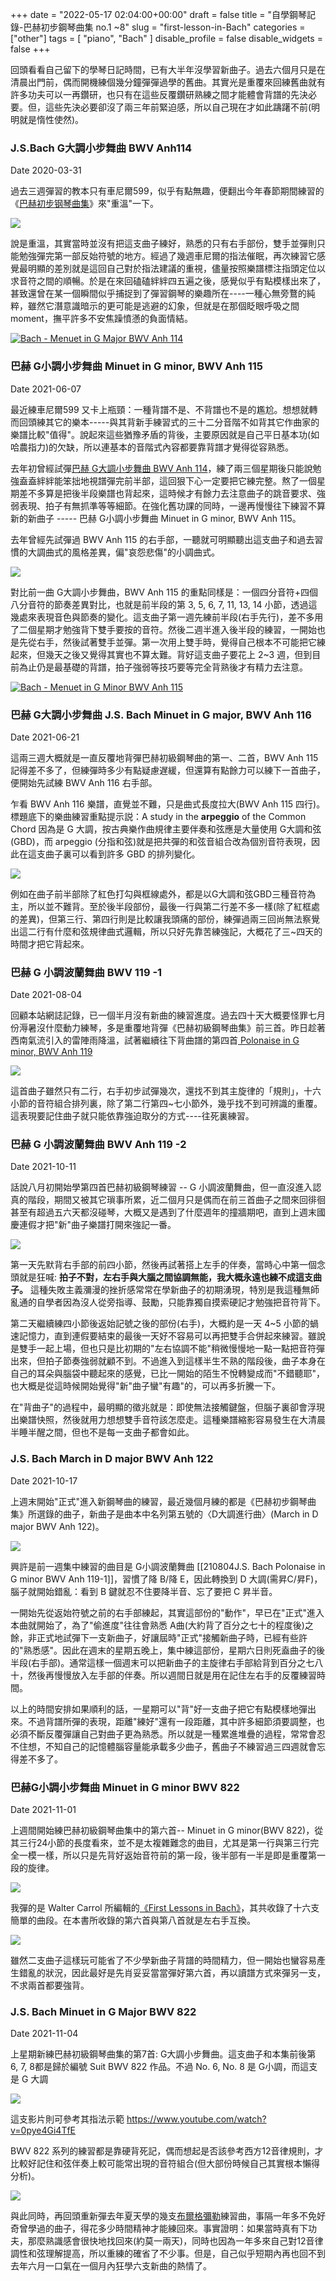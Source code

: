 +++
date = "2022-05-17 02:04:00+00:00"
draft = false
title = "自學鋼琴記錄-巴赫初步鋼琴曲集 no.1 ~8"
slug = "first-lesson-in-Bach"
categories = ["other"]
tags = [
  "piano",
  "Bach"
  ]
disable_profile = false
disable_widgets = false
+++

回頭看看自己留下的學琴日記時間，已有大半年沒學習新曲子。過去六個月只是在清晨出門前，偶而開機練個幾分鐘彈彈過學的舊曲。其實光是重覆來回練舊曲就有許多功夫可以一再鑽研，也只有在這些反覆鑽研熟練之間才能體會背譜的先決必要。但，這些先決必要卻沒了兩三年前緊迫感，所以自己現在才如此躊躇不前(明明就是惰性使然)。

### J.S.Bach G大調小步舞曲 BWV Anh114

Date 2020-03-31

過去三週彈習的教本只有車尼爾599，似乎有點無趣，便翻出今年春節期間練習的《[巴赫初步钢琴曲集](https://www.talubook.com/index.php?route=product/product&product_id=7360)》來"重溫"一下。

![](https://i.imgur.com/zjG3O7L.jpg)

說是重溫，其實當時並沒有把這支曲子練好，熟悉的只有右手部份，雙手並彈則只能勉強彈完第一部反始符號的地方。經過了幾週車尼爾的指法催眠，再次練習它感覺最明顯的差別就是這回自己對於指法建議的重視，儘量按照樂譜標注指頭定位以求音符之間的順暢。於是在來回磕磕絆絆四五遍之後，感覺似乎有點模樣出來了，甚致還曾在某一個瞬間似乎捕捉到了彈習鋼琴的樂趣所在----一種心無旁鶩的純粹，雖然它潛意識暗示的更可能是逃避的幻象，但就是在那個眨眼呼吸之間 moment，撫平許多不安焦躁憤懣的負面情結。

[![Bach - Menuet in G Major BWV Anh 114](https://img.youtube.com/vi/KqSAGwa49MM/0.jpg)](https://www.youtube.com/watch?v=KqSAGwa49MM)

### 巴赫 G小調小步舞曲 Minuet in G minor, BWV Anh 115
Date 2021-06-07

最近練車尼爾599 又卡上瓶頸：一種背譜不是、不背譜也不是的尷尬。想想就轉而回頭練其它的樂本-----與其背新手練習式的三十二分音階不如背其它作曲家的樂譜比較"值得"。說起來這些猶豫矛盾的背後，主要原因就是自己平日基本功(如哈農指力)的欠缺，所以連基本的音階式內容都要靠背譜才覺得從容熟悉。

去年初曾經試彈[巴赫 G大調小步舞曲 BWV Anh 114](https://personaljournal.ca/jxtsai/j-s-bach-gda-diao-xiao-bu-wu-qu)，練了兩三個星期後只能說勉強盍盍絆絆能笨拙地視譜彈完前半部，這回狠下心一定要把它練完整。熬了一個星期差不多算是把後半段樂譜也背起來，這時候才有餘力去注意曲子的跳音要求、強弱表現、拍子有無抓準等等細節。在強化舊功課的同時，一邊再慢慢往下練習不算新的新曲子 -----  巴赫 G小調小步舞曲 Minuet in G minor, BWV Anh 115。

去年曾經先試彈過 BWV Anh 115 的右手部，一聽就可明顯聽出這支曲子和過去習慣的大調曲式的風格差異，偏"哀怨悲傷"的小調曲式。

![](https://i.imgur.com/DOFSzTY.png)

對比前一曲 G大調小步舞曲，BWV Anh 115 的重點同樣是：一個四分音符+四個八分音符的節奏差異對比，也就是前半段的第 3, 5, 6, 7, 11, 13, 14 小節，透過這幾處來表現音色與節奏的變化。這支曲子第一週先練前半段(右手先行)，差不多用了二個星期才勉強背下雙手要按的音符。然後二週半進入後半段的練習，一開始也是先從右手，然後試著雙手並彈。第一次用上雙手時，覺得自己根本不可能把它練起來，但幾天之後又覺得其實也不算太難。背好這支曲子要花上 2~3 週，但到目前為止仍是最基礎的背譜，拍子強弱等技巧要等完全背熟後才有精力去注意。

[![Bach - Menuet in G Minor BWV Anh 115](https://img.youtube.com/vi/llZxwf8Dq4w/0.jpg)](https://www.youtube.com/watch?v=llZxwf8Dq4w)


###  巴赫 G大調小步舞曲 J.S. Bach Minuet in G major, BWV Anh 116

Date 2021-06-21

這兩三週大概就是一直反覆地背彈巴赫初級鋼琴曲的第一、二首，BWV Anh 115 記得差不多了，但練彈時多少有點疑慮遅緩，但還算有點餘力可以練下一首曲子，便開始先試練 BWV Anh 116 右手部。

乍看 BWV Anh 116 樂譜，直覺並不難，只是曲式長度拉大(BWV Anh 115 四行)。標題底下的樂曲練習重點提示説：A study in the **arpeggio** of the Common Chord 因為是 G 大調，按古典樂作曲規律主要伴奏和弦應是大量使用 G大調和弦(GBD)，而 arpeggio (分指和弦)就是把共彈的和弦音組合改為個別音符表現，因此在這支曲子裏可以看到許多 GBD 的排列變化。

![](https://i.imgur.com/zeIV2zI.png)

例如在曲子前半部除了紅色打勾與框線處外，都是以G大調和弦GBD三種音符為主，所以並不難背。至於後半段部份，最後一行與第二行差不多一樣(除了紅框處的差異)，但第三行、第四行則是比較讓我頭痛的部份，練彈過兩三回尚無法察覺出這二行有什麼和弦規律曲式邏輯，所以只好先靠苦練強記，大概花了三~四天的時間才把它背起來。

### 巴赫 G 小調波蘭舞曲 BWV 119 -1
Date 2021-08-04

回顧本站網誌記錄，已一個半月沒有新曲的練習進度。過去四十天大概要怪罪七月份溽暑沒什麼動力練琴，多是重覆地背彈《巴赫初級鋼琴曲集》前三首。昨日趁著西南氣流引入的雷陣雨降溫，試著繼續往下背曲譜的第四首[ Polonaise in G minor, BWV Anh 119](https://www.youtube.com/watch?v=V-dvnvKoVQw)

![](https://i.imgur.com/Fwk0ANT.png)

這首曲子雖然只有二行，右手初步試彈幾次，還找不到其主旋律的「規則」，十六小節的音符組合排列裏，除了第二行第四~七小節外，幾乎找不到可辨識的重覆。這表現要記住曲子就只能依靠強迫取分的方式----往死裏練習。

### 巴赫 G 小調波蘭舞曲 BWV Anh 119 -2
Date 2021-10-11

話說八月初開始學第四首巴赫初級鋼琴練習 -- G 小調波蘭舞曲，但一直沒進入認真的階段，期間又被其它瑣事所累，近二個月只是偶而在前三首曲子之間來回徘徊甚至有超過五六天都沒碰琴，大概又是遇到了什麼週年的撞牆期吧，直到上週末國慶連假才把"新"曲子樂譜打開來強記一番。

![](https://i.imgur.com/Fwk0ANT.png)

第一天先默背右手部的前四小節，然後再試著搭上左手的伴奏，當時心中第一個念頭就是狂喊: **拍子不對，左右手與大腦之間協調無能，我大概永遠也練不成這支曲子。** 這種失敗主義瀰漫的挫折感常常在學新曲子的初期湧現，特別是我這種無師亂通的自學者因為沒人從旁指導、鼓勵，只能靠獨自摸索硬記才勉強把音符背下。

第二天繼續練四小節後返始記號之後的部份(右手)，大概約是一天 4~5 小節的蝸速記憶力，直到連假要結束的最後一天好不容易可以再把雙手合併起來練習。雖說是雙手一起上場，但也只是比初期的"左右協調不能"稍微慢慢地一點一點把音符彈出來，但拍子節奏強弱就顧不到。不過進入到這樣半生不熟的階段後，曲子本身在自己的耳朵與腦袋中聽起來的感覺，已比一開始的陌生不悅轉變成而"不錯聽耶"，也大概是從這時候開始覺得"新"曲子蠻"有趣"的，可以再多折騰一下。

在"背曲子"的過程中，最明顯的徵兆就是：即使無法接觸鍵盤，但腦子裏卻會浮現出樂譜快照，然後就用力想想雙手音符該怎麼走。這種樂譜縮影容易發生在大清晨半睡半醒之間，但也不是每一支曲子都會如此。


### J.S. Bach March in D major BWV Anh 122
Date 2021-10-17

上週末開始"正式"進入新鋼琴曲的練習，最近幾個月練的都是《巴赫初步鋼琴曲集》所選錄的曲子，新曲子是曲本中名列第五號的〈D大調進行曲〉(March in D major BWV Anh 122)。

[![](https://i.imgur.com/T2Leaiq.png)](https://www.youtube.com/watch?v=aVrwq2E34gI)

興許是前一週集中練習的曲目是 G小調波蘭舞曲 [[210804J.S. Bach Polonaise in G minor BWV Anh 119-1]]，習慣了降 B/降 E，因此轉換到 D 大調(需昇C/昇F)，腦子就開始錯亂：看到 B 鍵就忍不住要降半音、忘了要把 C 昇半音。

一開始先從返始符號之前的右手部練起，其實這部份的"動作"，早已在"正式"進入本曲就開始了，為了"偷進度"往往會熟悉 A曲(大約背了百分之七十的程度後)之餘，非正式地試彈下一支新曲子，好讓屆時"正式"接觸新曲子時，已經有些許的"熟悉感"。因此在週末的星期五晚上，集中練這部份，星期六日則死盍曲子的後半段(右手部)。通常這樣一個週末可以把新曲子的主旋律右手部給背到百分之七八十，然後再慢慢放入左手部的伴奏。所以週間日就是用在記住左右手的反覆練習時間。

以上的時間安排如果順利的話，一星期可以"背"好一支曲子把它有點模樣地彈出來。不過背譜所彈的表現，距離"練好"還有一段距離，其中許多細節須要調整，也必須不斷反覆彈讓自己對曲子更為熟悉。所以就是一種累進堆疊的過程，常常會忍不住想，不知自己的記憶體腦容量能承載多少曲子，舊曲子不練習過三四週就會忘得差不多了。

### 巴赫G小調小步舞曲 Minuet in G minor BWV 822

Date 2021-11-01

上週間開始練巴赫初級鋼琴曲集中的第六首-- Minuet in G minor(BWV 822)，從其三行24小節的長度看來，並不是太複雜難念的曲目，尤其是第一行與第三行完全一模一樣，所以只是先背好返始音符前的第一段，後半部有一半是即是重覆第一段的旋律。

![](https://i.imgur.com/5HO89ae.png)

我彈的是 Walter Carrol 所編輯的[《First Lessons in Bach》](https://imslp.org/wiki/First_Lessons_in_Bach_(Bach%2C_Johann_Sebastian))，其共收錄了十六支簡單的曲段。在本書所收錄的第六首與第八首就是左右手互換。

![](https://i.imgur.com/IP0HcgI.png)

雖然二支曲子這樣玩可能省了不少學新曲子背譜的時間精力，但一開始也蠻容易產生錯亂的狀況，因此最好是先肖妥妥當當彈好第六首，再以讀譜方式來彈另一支，不求兩首都要強背。

### J.S. Bach Minuet in G Major BWV 822

Date 2021-11-04

上星期新練巴赫初級鋼琴曲集的第7首: G大調小步舞曲。這支曲子和本集前後第 6, 7, 8都是歸於編號 Suit BWV 822 作品。不過 No. 6, No. 8 是 G小調，而這支是 G 大調

[![](https://i.imgur.com/c4uIe5Y.png)](https://www.youtube.com/watch?v=GskKQmSE45o)


這支影片則可參考其指法示範 https://www.youtube.com/watch?v=0pye4Gi4TfE

BWV 822 系列的練習都是靠硬背死記，偶而想起是否該參考西方12音律規則，才比較好記住和弦伴奏上較可能常出現的音符組合(但大部份時候自己其實根本懶得分析)。

![](https://i.imgur.com/DN75qre.png)

與此同時，再回頭重新彈去年夏天學的幾支[布爾格彌勒](https://personaljournal.ca/jxtsai/tag:Burgmueller)練習曲，事隔一年多不免好奇曾學過的曲子，得花多少時間精神才能練回來。事實證明：如果當時真有下功夫，那麼熟識感會很快地找回來(約莫一兩天)，同時也因為一年多來自己對12音律調性和弦理解提高，所以重練的確省了不少事。但是，自己似乎短期內再也回不到去年六月一口氣在一個月內狂學六支新曲的熱情了。
